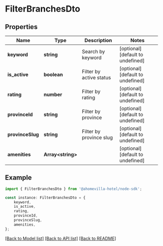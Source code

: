 # FilterBranchesDto


## Properties

Name | Type | Description | Notes
------------ | ------------- | ------------- | -------------
**keyword** | **string** | Search by keyword | [optional] [default to undefined]
**is_active** | **boolean** | Filter by active status | [optional] [default to undefined]
**rating** | **number** | Filter by rating | [optional] [default to undefined]
**provinceId** | **string** | Filter by province | [optional] [default to undefined]
**provinceSlug** | **string** | Filter by province slug | [optional] [default to undefined]
**amenities** | **Array&lt;string&gt;** |  | [optional] [default to undefined]

## Example

```typescript
import { FilterBranchesDto } from '@ahomevilla-hotel/node-sdk';

const instance: FilterBranchesDto = {
    keyword,
    is_active,
    rating,
    provinceId,
    provinceSlug,
    amenities,
};
```

[[Back to Model list]](../README.md#documentation-for-models) [[Back to API list]](../README.md#documentation-for-api-endpoints) [[Back to README]](../README.md)
